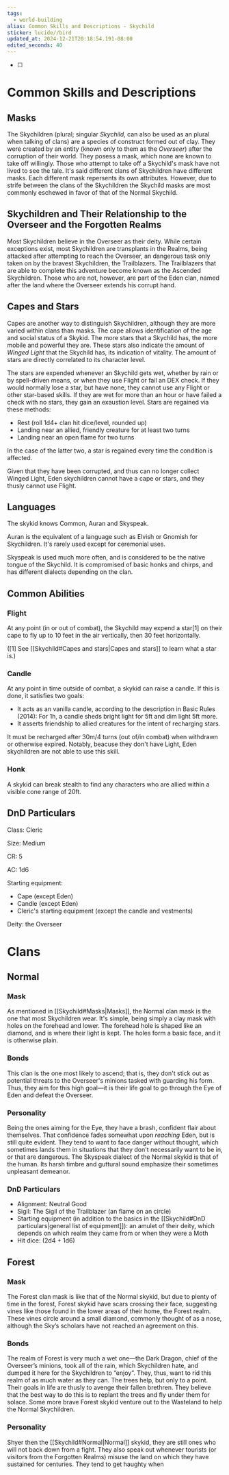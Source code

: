 ```yaml
---
tags:
  - world-building
alias: Common Skills and Descriptions - Skychild
sticker: lucide//bird
updated_at: 2024-12-21T20:18:54.191-08:00
edited_seconds: 40
---
```

- [ ] 
# Common Skills and Descriptions

## Masks

The Skychildren (plural; singular _Skychild_, can also be used as an plural when talking of clans) are a species of construct formed out of clay. They were created by an entity (known only to them as the _Overseer_) after the corruption of their world. They posess a mask, which none are known to take off willingly. Those who attempt to take off a Skychild's mask have not lived to see the tale. It's said different clans of Skychildren have different masks. Each different mask repersents its own attributes. However, due to strife between the clans of the Skychildren the Skychild masks are most commonly eschewed in favor of that of the Normal Skychild.

## Skychildren and Their Relationship to the Overseer and the Forgotten Realms

Most Skychildren believe in the Overseer as their deity. While certain exceptions exist, most Skychildren are transplants in the Realms, being attacked after attempting to reach the Overseer, an dangerous task only taken on by the bravest Skychildren, the Trailblazers. The Trailblazers that are able to complete this adventure become known as the Ascended Skychildren. Those who are not, however, are part of the Eden clan, named after the land where the Overseer extends his corrupt hand.

## Capes and Stars

Capes are another way to distinguish Skychildren, although they are more varied within clans than masks. The cape allows identification of the age and social status of a Skykid. The more stars that a Skychild has, the more mobile and powerful they are. These stars also indicate the amount of _Winged Light_ that the Skychild has, its indication of vitality. The amount of stars are directly correlated to its character level.

The stars are expended whenever an Skychild gets wet, whether by rain or by spell-driven means, or when they use Flight or fail an DEX check. If they would normally lose a star, but have none, they cannot use any Flight or other star-based skills. If they are wet for more than an hour or have failed a check with no stars, they gain an exaustion level. Stars are regained via these methods:

- Rest (roll 1d4+ clan hit dice/level, rounded up)
- Landing near an allied, friendly creature for at least two turns
- Landing near an open flame for two turns

In the case of the latter two, a star is regained every time the condition is affected.

Given that they have been corrupted, and thus can no longer collect Winged Light, Eden skychildren cannot have a cape or stars, and they thusly cannot use Flight.

## Languages

The skykid knows Common, Auran and Skyspeak.

Auran is the equivalent of a language such as Elvish or Gnomish for Skychildren. It's rarely used except for ceremonial uses.

Skyspeak is used much more often, and is considered to be the native tongue of the Skychild. It is compromised of basic honks and chirps, and has different dialects depending on the clan.

## Common Abilities

### Flight

At any point (in or out of combat), the Skychild may expend a star[1] on their cape to fly up to 10 feet in the air vertically, then 30 feet horizontally.

([1] See [[Skychild#Capes and stars|Capes and stars]] to learn what a star is.)

### Candle

At any point in time outside of combat, a skykid can raise a candle. If this is done, it satisfies two goals:

- It acts as an vanilla candle, according to the description in Basic Rules (2014):
	 For 1h, a candle sheds bright light for 5ft and dim light 5ft more.
- It asserts friendship to allied creatures for the intent of recharging stars.

It must be recharged after 30m/4 turns (out of/in combat) when withdrawn or otherwise expired. Notably, beacuse they don't have Light, Eden skychildren are not able to use this skill.

### Honk

A skykid can break stealth to find any characters who are allied within a visible cone range of 20ft.

## DnD Particulars

Class: Cleric

Size: Medium

CR: 5

AC: 1d6

Starting equipment:

- Cape (except Eden)
- Candle (except Eden)
- Cleric's starting equipment (except the candle and vestments)

Deity: the Overseer

# Clans

## Normal

### Mask

As mentioned in [[Skychild#Masks|Masks]], the Normal clan mask is the one that most Skychildren wear. It's simple, being simply a clay mask with holes on the forehead and lower. The forehead hole is shaped like an diamond, and is where their light is kept. The holes form a basic face, and it is otherwise plain.

### Bonds

This clan is the one most likely to ascend; that is, they don't stick out as potential threats to the Overseer's minions tasked with guarding his form.
Thus, they aim for this high goal—it is their life goal to go through the Eye of Eden and defeat the Overseer.

### Personality

Being the ones aiming for the Eye, they have a brash, confident flair about themselves. That confidence fades somewhat upon _reaching_ Eden, but is still quite evident.
They tend to want to face danger without thought, which sometimes lands them in situations that they don't necessarily want to be in, or that are dangerous.
The Skyspeak dialect of the Normal skykid is that of the human. Its harsh timbre and guttural sound emphasize their sometimes unpleasant demeanor.

### DnD Particulars

- Alignment: Neutral Good
- Sigil: The Sigil of the Trailblazer (an flame on an circle)
- Starting equipment (in addition to the basics in the [[Skychild#DnD particulars|general list of equipment]]): an amulet of their deity, which depends on which realm they came from or when they were a Moth
- Hit dice: (2d4 + 1d6)

## Forest

### Mask

The Forest clan mask is like that of the Normal skykid, but due to plenty of time in the forest, Forest skykid have scars crossing their face, suggesting vines like those found in the lower areas of their home, the Forest realm. These vines circle around a small diamond, commonly thought of as a nose, although the Sky’s scholars have not reached an agreement on this.

### Bonds

The realm of Forest is very much a wet one—the Dark Dragon, chief of the Overseer’s minions, took all of the rain, which Skychildren hate, and dumped it here for the Skychildren to “enjoy”. They, thus, want to rid this realm of as much water as they can. The trees help, but only to a point. Their goals in life are thusly to avenge their fallen brethren. They believe that the best way to do this is to replant the trees and fly under them for solace. Some more brave Forest skykid venture out to the Wasteland to help the Normal Skychildren.

### Personality

Shyer then the [[Skychild#Normal|Normal]] skykid, they are still ones who will not back down from a fight. They also speak out whenever tourists (or visitors from the Forgotten Realms) misuse the land on which they have sustained for centuries. They tend to get haughty when


